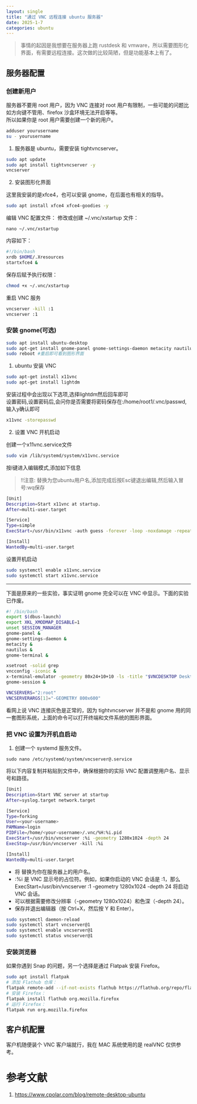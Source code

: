 ```yaml
---
layout: single
title: "通过 VNC 远程连接 ubuntu 服务器"
date: 2025-1-7
categories: ubuntu
---
```


> 事情的起因是我想要在服务器上跑 rustdesk 和 vmware，所以需要图形化界面，有需要远程连接。这次做的比较简陋，但是功能基本上有了。

## 服务器配置

### 创建新用户

服务器不要用 root 用户，因为 VNC 连接对 root 用户有限制，一些可能的问题比如方向键不管用、firefox 沙盒环境无法开启等等。   
所以如果你是 root 用户需要创建一个新的用户。   
```bash
adduser yourusername
su - yourusername
```

1. 服务器是 ubuntu，需要安装 tightvncserver。
```bash
sudo apt update
sudo apt install tightvncserver -y
vncserver
```
2. 安装图形化界面

这里我安装的是xfce4，也可以安装 gnome，在后面也有相关的指导。
```bash
sudo apt install xfce4 xfce4-goodies -y
```
编辑 VNC 配置文件： 修改或创建 ~/.vnc/xstartup 文件：  
```
nano ~/.vnc/xstartup
```
内容如下：   
```bash
#!/bin/bash
xrdb $HOME/.Xresources
startxfce4 &
```

保存后赋予执行权限：
```bash
chmod +x ~/.vnc/xstartup
```

重启 VNC 服务
```bash
vncserver -kill :1
vncserver :1
```
### 安装 gnome(可选)

```bash
sudo apt install ubuntu-desktop 
sudo apt-get install gnome-panel gnome-settings-daemon metacity nautilus gnome-terminal 
sudo reboot #重启即可看到图形界面
```
1. ubuntu 安装 VNC
```bash
sudo apt-get install x11vnc
sudo apt-get install lightdm
```
安装过程中会出现以下选项,选择lightdm然后回车即可    
设置密码,设置密码后,会问你是否需要将密码保存在:/home/root1/.vnc/passwd,输入y确认即可    
```bash
x11vnc -storepasswd
```

2. 设置 VNC 开机启动

创建一个x11vnc.service文件   
```bash
sudo vim /lib/systemd/system/x11vnc.service
```
按i键进入编辑模式,添加如下信息  
> !!注意: <USERNAME>替换为您ubuntu用户名,添加完成后按Esc键退出编辑,然后输入冒号:wq保存
  
```bash
[Unit]
Description=Start x11vnc at startup.
After=multi-user.target

[Service]
Type=simple
ExecStart=/usr/bin/x11vnc -auth guess -forever -loop -noxdamage -repeat -rfbauth /home/<USERNAME>/.vnc/passwd -rfbport 5900 -shared

[Install]
WantedBy=multi-user.target
```
设置开机启动
```bash
sudo systemctl enable x11vnc.service
sudo systemctl start x11vnc.service
```
-------------------------------------------------------
下面是原来的一些实验，事实证明 gnome 完全可以在 VNC 中显示。下面的实验已作废。
```bash
#! /bin/bash
export $(dbus-launch)
export XKL_XMODMAP_DISABLE=1
unset SESSION_MANAGER
gnome-panel &
gnome-settings-daemon &
metacity &
nautilus &
gnome-terminal &

xsetroot -solid grep
vncconfig -iconic & 
x-terminal-emulator -geometry 80x24+10+10 -ls -title "$VNCDESKTOP Desktop" &
gnome-session &

VNCSERVERS="2:root"
VNCSERVERARGS[1]="-GEOMETRY 800x600"
```
看网上说 VNC 连接灰色是正常的，因为 tightvncserver 并不是和 gnome 用的同一套图形系统，上面的命令可以打开终端和文件系统的图形界面。  

### 把 VNC 设置为开机自启动
1. 创建一个 systemd 服务文件。
```
sudo nano /etc/systemd/system/vncserver@.service
```
将以下内容复制并粘贴到文件中，确保根据你的实际 VNC 配置调整用户名、显示号和路径。
```bash
[Unit]
Description=Start VNC server at startup
After=syslog.target network.target

[Service]
Type=forking
User=<your-username>
PAMName=login
PIDFile=/home/<your-username>/.vnc/%H:%i.pid
ExecStart=/usr/bin/vncserver :%i -geometry 1280x1024 -depth 24
ExecStop=/usr/bin/vncserver -kill :%i

[Install]
WantedBy=multi-user.target
```
- 将 <your-username> 替换为你在服务器上的用户名。    
- :%i 是 VNC 显示号的占位符。例如，如果你启动的 VNC 会话是 :1，那么 ExecStart=/usr/bin/vncserver :1 -geometry 1280x1024 -depth 24 将启动 VNC 会话。    
- 可以根据需要修改分辨率（-geometry 1280x1024）和色深（-depth 24）。    
- 保存并退出编辑器（按 Ctrl+X，然后按 Y 和 Enter）。     
```bash
sudo systemctl daemon-reload
sudo systemctl start vncserver@1
sudo systemctl enable vncserver@1
sudo systemctl status vncserver@1
```

### 安装浏览器
如果你遇到 Snap 的问题，另一个选择是通过 Flatpak 安装 Firefox。
```bash
sudo apt install flatpak
# 添加 Flathub 仓库：
flatpak remote-add --if-not-exists flathub https://flathub.org/repo/flathub.flatpakrepo
# 安装 Firefox：
flatpak install flathub org.mozilla.firefox
# 运行 Firefox：
flatpak run org.mozilla.firefox
```

## 客户机配置
客户机随便装个 VNC 客户端就行，我在 MAC 系统使用的是 realVNC 仅供参考。


# 参考文献
1. https://www.cpolar.com/blog/remote-desktop-ubuntu